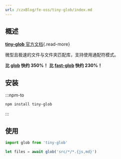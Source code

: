 ```yaml
---
url: /czxBlog/fe-oss/tiny-glob/index.md
---
```

## 概述

[**tiny-glob** 官方文档](https://github.com/terkelg/tiny-glob){.read-more}

微型且极速的文件与文件夹匹配库，支持使用通配符模式。

**比 [glob](./glob.md) 快约 350%！** **比 [fast-glob](./fast-glob.md) 快约 230%！**

## 安装

:::npm-to

```sh
npm install tiny-glob
```

:::

## 使用

```ts
import glob from 'tiny-glob'

let files = await glob('src/*/*.{js,md}')
```
